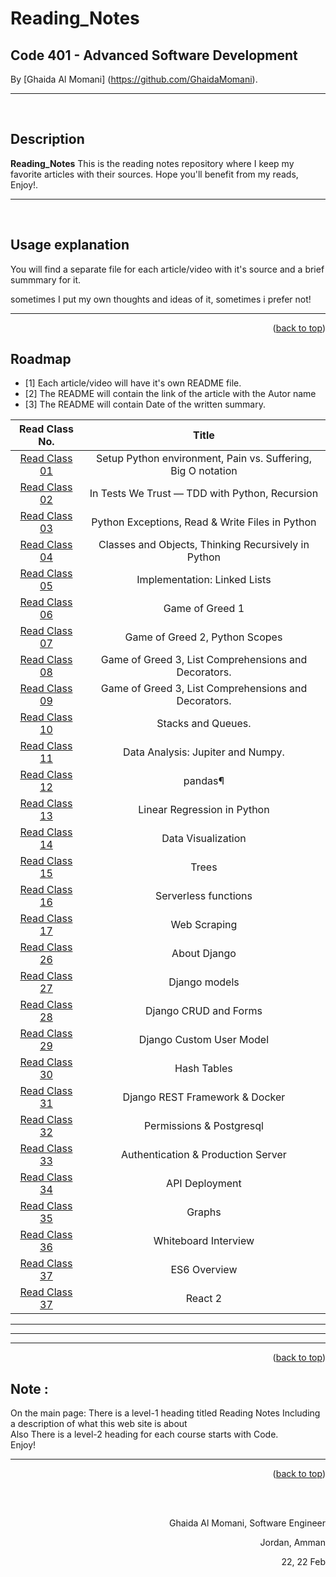 # Reading_Notes
## Code 401 - Advanced Software Development
<!-- This is the reading notes repository where I keep my favorite articles with their sources.
       
       Hope you'll benefit from my reads, Enjoy!
-->




By [Ghaida Al Momani] (https://github.com/GhaidaMomani).
<br/>
<hr/>
<br/>


## Description
**Reading_Notes** 
This is the reading notes repository where I keep my favorite articles with their sources.
                   Hope you'll benefit from my reads, Enjoy!.



<hr/>
<br/>


## Usage explanation


You will find a separate file for each article/video with it's source and a brief summmary for it.

sometimes I put my own thoughts and ideas of it, sometimes i prefer not!


<hr/>
    <p align="right">(<a href="#top">back to top</a>)</p>

<!-- ROADMAP -->
## Roadmap

- [1] Each article/video will have it's own README file.
- [2] The README will contain the link of the article with the Autor name
- [3] The README will contain Date of the written summary.

|Read Class No. | Title       |
 |:---------: |:--------------:|
 |[Read Class 01](https://ghaidamomani.github.io/Reading_Notes/Code401_AdvancedSoftwareDevelopment/ReadClass01/readclass01)|Setup Python environment, Pain vs. Suffering, Big O notation
 |[Read Class 02](https://ghaidamomani.github.io/Reading_Notes/Code401_AdvancedSoftwareDevelopment/ReadClass02/readclass02)|In Tests We Trust — TDD with Python, Recursion
 |[Read Class 03](https://ghaidamomani.github.io/Reading_Notes/Code401_AdvancedSoftwareDevelopment/ReadClass03/readclass03)|Python Exceptions, Read & Write Files in Python
 |[Read Class 04](https://ghaidamomani.github.io/Reading_Notes/Code401_AdvancedSoftwareDevelopment/ReadClass04/ReadClass04)|Classes and Objects, Thinking Recursively in Python 
 |[Read Class 05](https://ghaidamomani.github.io/Reading_Notes/Code401_AdvancedSoftwareDevelopment/ReadClass05/ReadClass05)| Implementation: Linked Lists
 |[Read Class 06](https://ghaidamomani.github.io/Reading_Notes/Code401_AdvancedSoftwareDevelopment/ReadClass06/ReadClass06)| Game of Greed 1
|[Read Class 07](https://ghaidamomani.github.io/Reading_Notes/Code401_AdvancedSoftwareDevelopment/ReadClass07/ReadCode07)| Game of Greed 2, Python Scopes
|[Read Class 08 ](https://ghaidamomani.github.io/Reading_Notes/Code401_AdvancedSoftwareDevelopment/ReadClass08/ReadClass08)| Game of Greed 3, List Comprehensions and Decorators.
|[Read Class 09 ](https://ghaidamomani.github.io/Reading_Notes/Code401_AdvancedSoftwareDevelopment/ReadClass09/ReadClass09)| Game of Greed 3, List Comprehensions and Decorators.
|[Read Class 10 ](https://ghaidamomani.github.io/Reading_Notes/Code401_AdvancedSoftwareDevelopment/ReadClass10/ReadClass10)| Stacks and Queues.
|[Read Class 11 ](https://ghaidamomani.github.io/Reading_Notes/Code401_AdvancedSoftwareDevelopment/ReadClass11/ReadClass11)| Data Analysis: Jupiter and Numpy.
|[Read Class 12 ](https://ghaidamomani.github.io/Reading_Notes/Code401_AdvancedSoftwareDevelopment/ReadClass12/ReadClass12)| pandas¶
|[Read Class 13 ](https://ghaidamomani.github.io/Reading_Notes/Code401_AdvancedSoftwareDevelopment/ReadClass13/ReadClass13)|Linear Regression in Python
|[Read Class 14 ](https://ghaidamomani.github.io/Reading_Notes/Code401_AdvancedSoftwareDevelopment/ReadClass14/ReadClass14)|Data Visualization 
|[Read Class 15 ](https://ghaidamomani.github.io/Reading_Notes/Code401_AdvancedSoftwareDevelopment/ReadClass15/ReadClass15)|Trees
|[Read Class 16 ](https://ghaidamomani.github.io/Reading_Notes/Code401_AdvancedSoftwareDevelopment/ReadClass16/ReadClass16)|Serverless functions
|[Read Class 17 ](https://ghaidamomani.github.io/Reading_Notes/Code401_AdvancedSoftwareDevelopment/ReadClass17/ReadClass17)|Web Scraping
|[Read Class 26 ](https://ghaidamomani.github.io/Reading_Notes/Code401_AdvancedSoftwareDevelopment/ReadClass26/ReadClass26)| About Django
|[Read Class 27 ](https://ghaidamomani.github.io/Reading_Notes/Code401_AdvancedSoftwareDevelopment/ReadClass27/ReadClass27)|Django models
|[Read Class 28 ](https://ghaidamomani.github.io/Reading_Notes/Code401_AdvancedSoftwareDevelopment/ReadClass28/ReadClass28)|Django CRUD and Forms
|[Read Class 29 ](https://ghaidamomani.github.io/Reading_Notes/Code401_AdvancedSoftwareDevelopment/ReadClass29/ReadClass29)|Django Custom User Model
|[Read Class 30 ](https://ghaidamomani.github.io/Reading_Notes/Code401_AdvancedSoftwareDevelopment/ReadClass30/ReadClass30)|Hash Tables
|[Read Class 31 ](https://ghaidamomani.github.io/Reading_Notes/Code401_AdvancedSoftwareDevelopment/ReadClass31/ReadClass31)|Django REST Framework & Docker
|[Read Class 32 ](https://ghaidamomani.github.io/Reading_Notes/Code401_AdvancedSoftwareDevelopment/ReadClass32/ReadClass32)|Permissions & Postgresql
|[Read Class 33 ](https://ghaidamomani.github.io/Reading_Notes/Code401_AdvancedSoftwareDevelopment/ReadClass33/ReadClass33)|Authentication & Production Server
|[Read Class 34 ](https://ghaidamomani.github.io/Reading_Notes/Code401_AdvancedSoftwareDevelopment/ReadClass34/ReadClass34)|API Deployment 
|[Read Class 35 ](https://ghaidamomani.github.io/Reading_Notes/Code401_AdvancedSoftwareDevelopment/ReadClass35/ReadClass35)| Graphs
|[Read Class 36 ](https://ghaidamomani.github.io/Reading_Notes/Code401_AdvancedSoftwareDevelopment/ReadClass36/ReadClass36)| Whiteboard Interview
|[Read Class 37 ](https://ghaidamomani.github.io/Reading_Notes/Code401_AdvancedSoftwareDevelopment/ReadClass37/ReadClass37)| ES6 Overview
|[Read Class 37 ](https://ghaidamomani.github.io/Reading_Notes/Code401_AdvancedSoftwareDevelopment/ReadClass38/ReadClass38)| React 2



<hr/>
<hr/>
<hr/>

<p align="right">(<a href="#top">back to top</a>)</p>



## Note :
   On the main page:
There is a level-1 heading titled Reading Notes
Including a description of what this web site is about<br/>
Also There is a level-2 heading for each course starts with Code.
<br/>
Enjoy!
 
<hr/>
    <p align="right">(<a href="#top">back to top</a>)</p>





  <br/><br/>

<p align="right">Ghaida Al Momani, Software Engineer</p>
<p align="right">Jordan, Amman</p>
  <p align="right">22, 22 Feb </p>